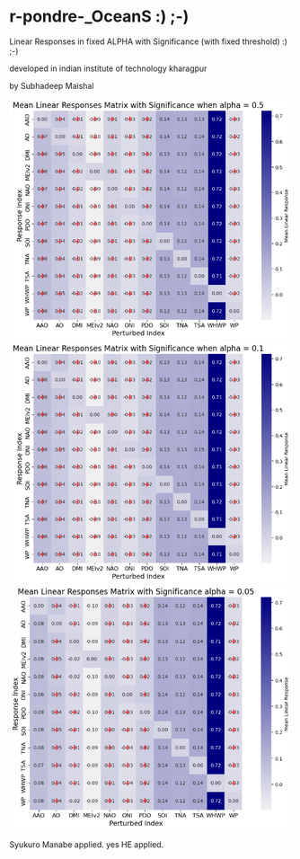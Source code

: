 # r-pondre-_OceanS   :) ;-)
Linear Responses in fixed ALPHA with Significance (with fixed threshold)  :) ;-)




developed in indian institute of technology kharagpur



by Subhadeep Maishal




![Figure](https://github.com/subhadeep-maishal/r-pondre-_Ocean/blob/main/0.5.png)
![Figure](https://github.com/subhadeep-maishal/r-pondre-_Ocean/blob/main/0.1.png)
![Figure](https://github.com/subhadeep-maishal/r-pondre-_Ocean/blob/main/0.05.png)





Syukuro Manabe applied. yes HE applied.

